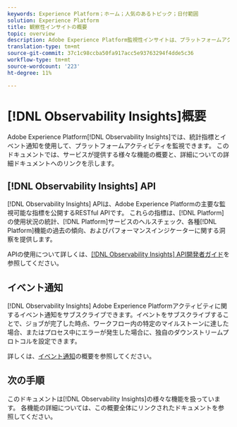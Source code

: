 ```yaml
---
keywords: Experience Platform；ホーム；人気のあるトピック；日付範囲
solution: Experience Platform
title: 観察性インサイトの概要
topic: overview
description: Adobe Experience Platform監視性インサイトは、プラットフォームアクティビティに主要指標を公開できるRESTful APIです。 これらの指標は、Platform の使用状況の統計、Platform サービスのヘルスチェック、様々な Platform 機能の過去の傾向とパフォーマンス指標に関する洞察を提供します。
translation-type: tm+mt
source-git-commit: 37c1c98ccba50fa917acc5e93763294f4dde5c36
workflow-type: tm+mt
source-wordcount: '223'
ht-degree: 11%

---
```



# [!DNL Observability Insights]概要

Adobe Experience Platform[!DNL Observability Insights]では、統計指標とイベント通知を使用して、プラットフォームアクティビティを監視できます。 このドキュメントでは、サービスが提供する様々な機能の概要と、詳細についての詳細ドキュメントへのリンクを示します。

## [!DNL Observability Insights] API

[!DNL Observability Insights] APIは、Adobe Experience Platformの主要な監視可能な指標を公開するRESTful APIです。 これらの指標は、[!DNL Platform]の使用状況の統計、[!DNL Platform]サービスのヘルスチェック、各種[!DNL Platform]機能の過去の傾向、およびパフォーマンスインジケーターに関する洞察を提供します。

APIの使用について詳しくは、[[!DNL Observability Insights] API開発者ガイド](./api/overview.md)を参照してください。

## イベント通知

[!DNL Observability Insights] Adobe Experience Platformアクティビティに関するイベント通知をサブスクライブできます。イベントをサブスクライブすることで、ジョブが完了した時点、ワークフロー内の特定のマイルストーンに達した場合、またはプロセス中にエラーが発生した場合に、独自のダウンストリームプロトコルを設定できます。

詳しくは、[イベント通知](./notifications/overview.md)の概要を参照してください。

## 次の手順

このドキュメントは[!DNL Observability Insights]の様々な機能を扱っています。 各機能の詳細については、この概要全体にリンクされたドキュメントを参照してください。